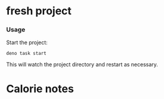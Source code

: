 # fresh project

### Usage

Start the project:

```
deno task start
```

This will watch the project directory and restart as necessary.

# Calorie notes
